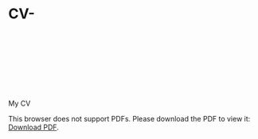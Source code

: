 # CV-
My CV
<object data="https://github.com/Arfaouim/CV-/blob/main/CV.pdf" type="application/pdf" width="700px" height="700px">
    <embed src="https://github.com/Arfaouim/CV-/blob/main/CV.pdf">
        <p>This browser does not support PDFs. Please download the PDF to view it: <a href="https://github.com/Arfaouim/CV-/blob/main/CV.pdf">Download PDF</a>.</p>
    </embed>
</object>
